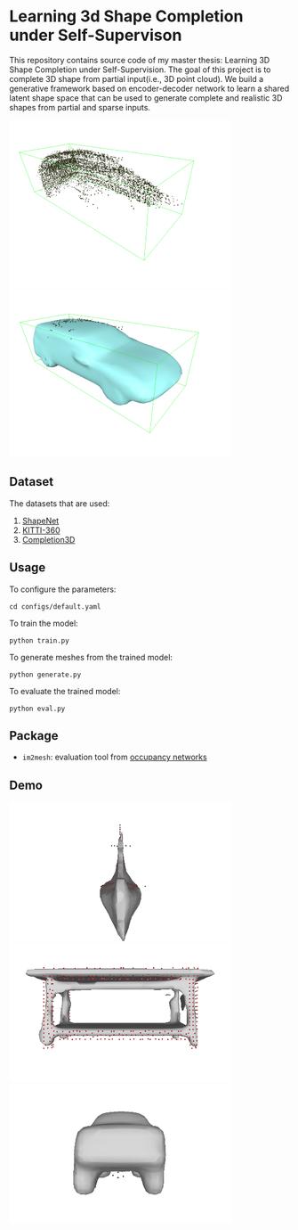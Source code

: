 # Learning 3d Shape Completion under Self-Supervison
This repository contains source code of my master thesis: Learning 3D Shape Completion under Self-Supervision. The goal of this project is to complete 3D shape from partial input(i.e., 3D point cloud). We build a generative framework based on encoder-decoder network to learn a shared latent shape space that can be used to generate complete and realistic 3D shapes from partial and sparse inputs.

![input](img/car_input.png)
![output](img/car_mesh.png)


## Dataset

The datasets that are used:

1. [ShapeNet](https://www.shapenet.org/)
2. [KITTI-360](http://www.cvlibs.net/datasets/kitti-360/)
3. [Completion3D](https://completion3d.stanford.edu/)

## Usage

To configure the parameters:
```
cd configs/default.yaml
```

To train the model:
```
python train.py
```
To generate meshes from the trained model:
```
python generate.py
```

To evaluate the trained model:
```
python eval.py
```

## Package
- `im2mesh`: evaluation tool from [occupancy networks](https://github.com/autonomousvision/occupancy_networks)

## Demo

![example1](img/vessel.gif)
![example2](img/table.gif)
![example3](img/car.gif)
